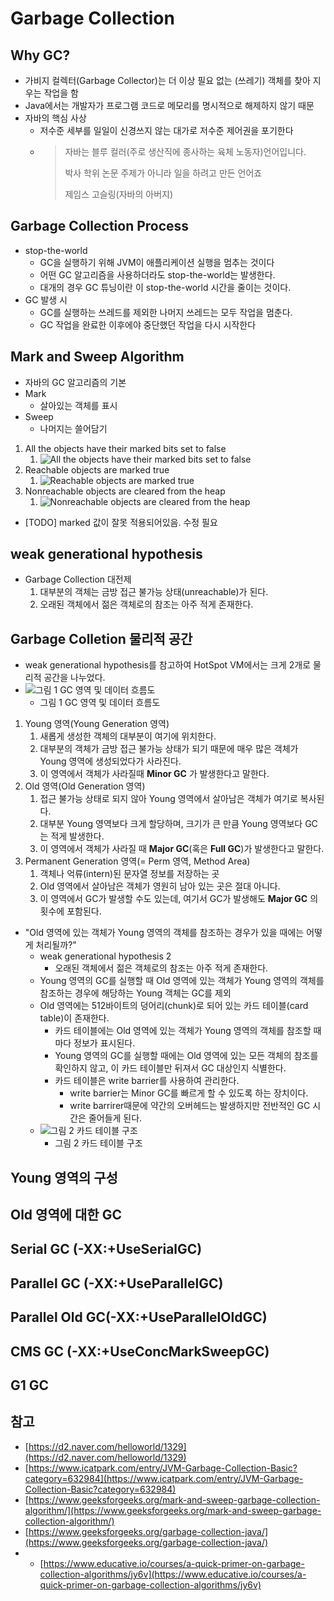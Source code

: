 # Garbage Collection

## Why GC?

- 가비지 컬렉터(Garbage Collector)는 더 이상 필요 없는 (쓰레기) 객체를 찾아 지우는 작업을 함
- Java에서는 개발자가 프로그램 코드로 메모리를 명시적으로 해제하지 않기 때문
- 자바의 핵심 사상
  - 저수준 세부를 일일이 신경쓰지 않는 대가로 저수준 제어권을 포기한다
  - > 자바는 블루 컬러(주로 생산직에 종사하는 육체 노동자)언어입니다.
    > 
    > 박사 학위 논문 주제가 아니라 일을 하려고 만든 언어죠
    > 
    > 제임스 고슬링(자바의 아버지)

## Garbage Collection Process

- stop-the-world
    - GC을 실행하기 위해 JVM이 애플리케이션 실행을 멈추는 것이다
    - 어떤 GC 알고리즘을 사용하더라도 stop-the-world는 발생한다.
    - 대개의 경우 GC 튜닝이란 이 stop-the-world 시간을 줄이는 것이다.
- GC 발생 시
    - GC를 실행하는 쓰레드를 제외한 나머지 쓰레드는 모두 작업을 멈춘다.
    - GC 작업을 완료한 이후에야 중단했던 작업을 다시 시작한다

## Mark and Sweep Algorithm

- 자바의 GC 알고리즘의 기본
- Mark
  - 살아있는 객체를 표시
- Sweep
  - 나머지는 쓸어담기

1. All the objects have their marked bits set to false
   1. ![All the objects have their marked bits set to false](https://media.geeksforgeeks.org/wp-content/uploads/garbageCollection.jpg)
2. Reachable objects are marked true
   1. ![Reachable objects are marked true](https://media.geeksforgeeks.org/wp-content/uploads/garbagecollect.jpg)
3. Nonreachable objects are cleared from the heap
   1. ![Nonreachable objects are cleared from the heap](https://media.geeksforgeeks.org/wp-content/uploads/nonreachable.jpg)

- [TODO] marked 값이 잘못 적용되어있음. 수정 필요

## weak generational hypothesis

- Garbage Collection 대전제
    1. 대부분의 객체는 금방 접근 불가능 상태(unreachable)가 된다.
    2. 오래된 객체에서 젊은 객체로의 참조는 아주 적게 존재한다.

## Garbage Colletion 물리적 공간

- weak generational hypothesis를 참고하여 HotSpot VM에서는 크게 2개로 물리적 공간을 나누었다.
- ![그림 1 GC 영역 및 데이터 흐름도](https://d2.naver.com/content/images/2015/06/helloworld-1329-1.png)
  - 그림 1 GC 영역 및 데이터 흐름도

1. Young 영역(Young Generation 영역)
    1. 새롭게 생성한 객체의 대부분이 여기에 위치한다.
    2. 대부분의 객체가 금방 접근 불가능 상태가 되기 때문에 매우 많은 객체가 Young 영역에 생성되었다가 사라진다.
    3. 이 영역에서 객체가 사라질때 __Minor GC__ 가 발생한다고 말한다.
2. Old 영역(Old Generation 영역)
    1. 접근 불가능 상태로 되지 않아 Young 영역에서 살아남은 객체가 여기로 복사된다.
    2. 대부분 Young 영역보다 크게 할당하며, 크기가 큰 만큼 Young 영역보다 GC는 적게 발생한다.
    3. 이 영역에서 객체가 사라질 때 __Major GC__(혹은 __Full GC__)가 발생한다고 말한다.
3. Permanent Generation 영역(= Perm 영역, Method Area)
   1. 객체나 억류(intern)된 문자열 정보를 저장하는 곳
   2. Old 영역에서 살아남은 객체가 영원히 남아 있는 곳은 절대 아니다.
   3. 이 영역에서 GC가 발생할 수도 있는데, 여기서 GC가 발생해도 __Major GC__ 의 횟수에 포함된다.

- "Old 영역에 있는 객체가 Young 영역의 객체를 참조하는 경우가 있을 때에는 어떻게 처리될까?"
  - weak generational hypothesis 2
    - 오래된 객체에서 젊은 객체로의 참조는 아주 적게 존재한다. 
  - Young 영역의 GC를 실행할 때 Old 영역에 있는 객체가 Young 영역의 객체를 참조하는 경우에 해당하는 Young 객체는 GC를 제외
  - Old 영역에는 512바이트의 덩어리(chunk)로 되어 있는 카드 테이블(card table)이 존재한다.
    - 카드 테이블에는 Old 영역에 있는 객체가 Young 영역의 객체를 참조할 때마다 정보가 표시된다.
    - Young 영역의 GC를 실행할 때에는 Old 영역에 있는 모든 객체의 참조를 확인하지 않고, 이 카드 테이블만 뒤져서 GC 대상인지 식별한다.
    - 카드 테이블은 write barrier를 사용하여 관리한다.
      - write barrier는 Minor GC를 빠르게 할 수 있도록 하는 장치이다.
      - write barrirer때문에 약간의 오버헤드는 발생하지만 전반적인 GC 시간은 줄어들게 된다.
  - ![그림 2 카드 테이블 구조](https://d2.naver.com/content/images/2015/06/helloworld-1329-2.png)
    - 그림 2 카드 테이블 구조

## Young 영역의 구성

## Old 영역에 대한 GC

## Serial GC (-XX:+UseSerialGC)

## Parallel GC (-XX:+UseParallelGC)

## Parallel Old GC(-XX:+UseParallelOldGC)

## CMS GC (-XX:+UseConcMarkSweepGC)

## G1 GC

## 참고

- [https://d2.naver.com/helloworld/1329](https://d2.naver.com/helloworld/1329)
- [https://www.icatpark.com/entry/JVM-Garbage-Collection-Basic?category=632984](https://www.icatpark.com/entry/JVM-Garbage-Collection-Basic?category=632984)
- [https://www.geeksforgeeks.org/mark-and-sweep-garbage-collection-algorithm/](https://www.geeksforgeeks.org/mark-and-sweep-garbage-collection-algorithm/)
- [https://www.geeksforgeeks.org/garbage-collection-java/](https://www.geeksforgeeks.org/garbage-collection-java/)
- - [https://www.educative.io/courses/a-quick-primer-on-garbage-collection-algorithms/jy6v](https://www.educative.io/courses/a-quick-primer-on-garbage-collection-algorithms/jy6v)